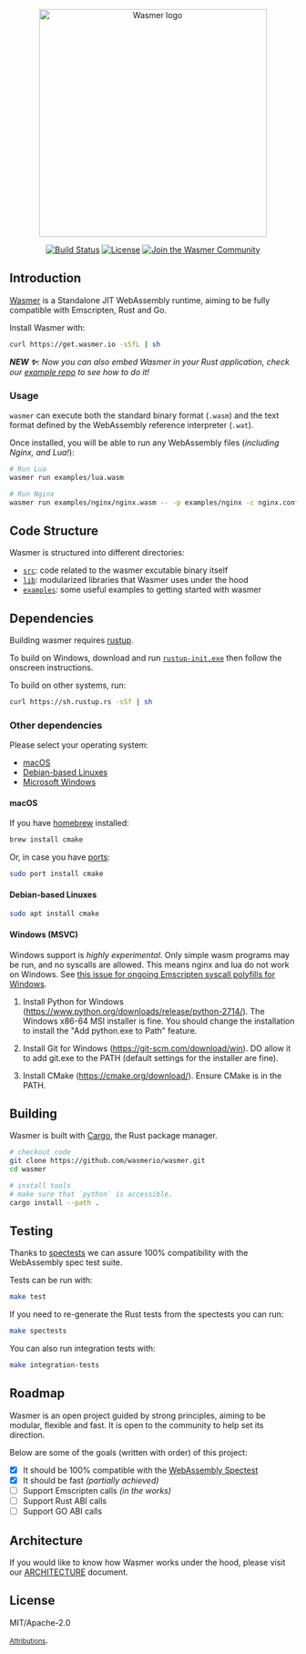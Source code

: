 <p align="center"><a href="https://wasmer.io" target="_blank" rel="noopener noreferrer"><img width="400" src="https://raw.githubusercontent.com/wasmerio/wasmer/master/logo.png" alt="Wasmer logo"></a></p>

<p align="center">
  <a href="https://circleci.com/gh/wasmerio/wasmer/"><img src="https://img.shields.io/circleci/project/github/wasmerio/wasmer/master.svg" alt="Build Status"></a>
  <a href="https://github.com/wasmerio/wasmer/blob/master/LICENSE"><img src="https://img.shields.io/github/license/wasmerio/wasmer.svg" alt="License"></a>
  <a href="https://spectrum.chat/wasmer">
    <img alt="Join the Wasmer Community" src="https://withspectrum.github.io/badge/badge.svg" />
  </a>
</p>

## Introduction

[Wasmer](https://wasmer.io/) is a Standalone JIT WebAssembly runtime, aiming to be fully compatible with Emscripten, Rust and Go.

Install Wasmer with:

```sh
curl https://get.wasmer.io -sSfL | sh
```

_**NEW ✨**: Now you can also embed Wasmer in your Rust application, check our [example repo](https://github.com/wasmerio/wasmer-rust-example) to see how to do it!_

### Usage

`wasmer` can execute both the standard binary format (`.wasm`) and the text
format defined by the WebAssembly reference interpreter (`.wat`).

Once installed, you will be able to run any WebAssembly files (_including Nginx, and Lua!_):

```sh
# Run Lua
wasmer run examples/lua.wasm

# Run Nginx
wasmer run examples/nginx/nginx.wasm -- -p examples/nginx -c nginx.conf
```

## Code Structure

Wasmer is structured into different directories:

- [`src`](./src): code related to the wasmer excutable binary itself
- [`lib`](./lib): modularized libraries that Wasmer uses under the hood
- [`examples`](./examples): some useful examples to getting started with wasmer

## Dependencies

Building wasmer requires [rustup](https://rustup.rs/).

To build on Windows, download and run [`rustup-init.exe`](https://win.rustup.rs/)
then follow the onscreen instructions.

To build on other systems, run:

```sh
curl https://sh.rustup.rs -sSf | sh
```

### Other dependencies

Please select your operating system:

- [macOS](#macos)
- [Debian-based Linuxes](#debian-based-linuxes)
- [Microsoft Windows](#windows-msvc)

#### macOS

If you have [homebrew](https://brew.sh/) installed:

```sh
brew install cmake
```

Or, in case you have [ports](https://www.macports.org/install.php):

```sh
sudo port install cmake
```

#### Debian-based Linuxes

```sh
sudo apt install cmake
```

#### Windows (MSVC)

Windows support is _highly experimental_. Only simple wasm programs may be run, and no syscalls are allowed. This means
nginx and lua do not work on Windows. See [this issue for ongoing Emscripten syscall polyfills for Windows](https://github.com/wasmerio/wasmer/pull/176).

1. Install Python for Windows (https://www.python.org/downloads/release/python-2714/). The Windows x86-64 MSI installer is fine.
   You should change the installation to install the "Add python.exe to Path" feature.

2. Install Git for Windows (https://git-scm.com/download/win). DO allow it to add git.exe to the PATH (default
   settings for the installer are fine).

3. Install CMake (https://cmake.org/download/). Ensure CMake is in the PATH.

## Building

Wasmer is built with [Cargo](https://crates.io/), the Rust package manager.

```sh
# checkout code
git clone https://github.com/wasmerio/wasmer.git
cd wasmer

# install tools
# make sure that `python` is accessible.
cargo install --path .
```

## Testing

Thanks to [spectests](https://github.com/wasmerio/wasmer/tree/master/lib/runtime-core/spectests) we can assure 100% compatibility with the WebAssembly spec test suite.

Tests can be run with:

```sh
make test
```

If you need to re-generate the Rust tests from the spectests
you can run:

```sh
make spectests
```

You can also run integration tests with:

```sh
make integration-tests
```

## Roadmap

Wasmer is an open project guided by strong principles, aiming to be modular, flexible and fast. It is open to the community to help set its direction.

Below are some of the goals (written with order) of this project:

- [x] It should be 100% compatible with the [WebAssembly Spectest](https://github.com/wasmerio/wasmer/tree/master/spectests)
- [x] It should be fast _(partially achieved)_
- [ ] Support Emscripten calls _(in the works)_
- [ ] Support Rust ABI calls
- [ ] Support GO ABI calls

## Architecture

If you would like to know how Wasmer works under the hood, please visit our [ARCHITECTURE](https://github.com/wasmerio/wasmer/blob/master/ARCHITECTURE.md) document.

## License

MIT/Apache-2.0

<small>[Attributions](./ATTRIBUTIONS.md)</small>.
